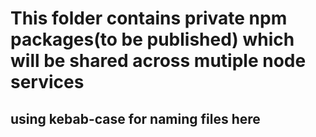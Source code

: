# This folder contains private npm packages(to be published) which will be shared across mutiple node services

## using kebab-case for naming files here
